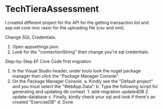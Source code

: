 # TechTieraAssessment

I created different project for the API for the getting transaction list and asp.net core mvc razor for the uploading file (csv and xml).

Change SQL Credentials:
1. Open appsettings.json.
2. Look for the "connectionString" then change you're sql credentials.

Step-by-Step EF Core Code first migration
1. In the Visual Studio header, under tools look the nuget package manager then click the "Package Manager Console".
2. On the Package Manager Console. 
	a. Kindly see the "Default project" and you must select the "WebApp.Data".
	b. Type the following script for generating and updating db context.
		1. add-migration updatedDB
		2. update-database
	c. Finally, kindly check your sql and look if there's an created "ExerciseDB"
	d. Done
